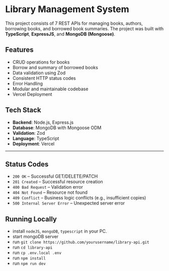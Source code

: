 # Library Management System

This project consists of 7 REST APIs for managing books, authors, borrowing books, and borrowed book summaries. The project was built with **TypeScript**, **ExpressJS**, and **MongoDB (Mongoose)**.

## Features

- CRUD operations for books
- Borrow and summary of borrowed books
- Data validation using Zod
- Consistent HTTP status codes
- Error Handling
- Modular and maintainable codebase
- Vercel Deployment

## Tech Stack

- **Backend**: Node.js, Express.js
- **Database**: MongoDB with Mongoose ODM
- **Validation**: Zod
- **Language**: TypeScript
- **Deployment**: Vercel

---

## Status Codes
- `200 OK` – Successful GET/DELETE/PATCH
- `201 Created` – Successful resource creation
- `400 Bad Request` – Validation error
- `404 Not Found` – Resource not found
- `409 Conflict` – Business logic conflicts (e.g., insufficient copies)
- `500 Internal Server Error` – Unexpected server error


## Running Locally
- install `nodeJS`, `mongoDB`, `typescript` in your PC.
- start mongoDB server
- run `git clone https://github.com/yourusername/library-api.git`
- run `cd library-api`
- run  `cp .env.local .env`
- run `npm install`
- run `npm run dev`